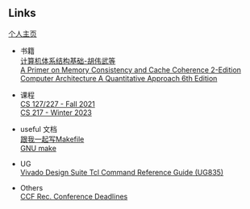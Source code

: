 ## Links

[个人主页](https://zznjupt.github.io)

* 书籍<br>
[计算机体系结构基础-胡伟武等](https://foxsen.github.io/archbase/)<br>
[A Primer on Memory Consistency and Cache Coherence 2-Edition](https://pages.cs.wisc.edu/~markhill/papers/primer2020_2nd_edition.pdf)<br>
[Computer Architecture A Quantitative Approach 6th Edition](http://acs.pub.ro/~cpop/SMPA/Computer%20Architecture,%20Sixth%20Edition_%20A%20Quantitative%20Approach%20(%20PDFDrive%20).pdf)

* 课程<br>
[CS 127/227 - Fall 2021](https://cs127.boazbarak.org/)<br>
[CS 217 - Winter 2023](https://cs217.stanford.edu/)


* useful 文档<br>
[跟我一起写Makefile](https://seisman.github.io/how-to-write-makefile/index.html)<br>
[GNU make](https://www.gnu.org/software/make/manual/make.html)


* UG<br>[Vivado Design Suite Tcl Command Reference Guide (UG835)](https://docs.xilinx.com/r/en-US/ug835-vivado-tcl-commands/Introduction)

* Others<br>
[CCF Rec. Conference Deadlines](https://ccfddl.github.io/)
